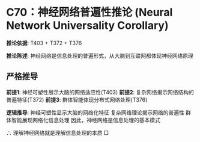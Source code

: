 # C70：神经网络普遍性推论 (Neural Network Universality Corollary)

**推论依据**: T403 + T372 + T376

**推论陈述**: 神经网络是信息处理的普遍形式，从大脑到互联网都体现神经网络原理

## 严格推导

**前提1**: 神经可塑性展示大脑的网络适应性(T403)
**前提2**: 复杂网络揭示网络结构的普遍特征(T372)
**前提3**: 群体智能体现分布式网络处理(T376)

**逻辑推导**:
神经可塑性显示大脑的网络化特征
复杂网络理论揭示网络的普遍性
群体智能展现网络化信息处理
因此，神经网络是信息处理的基本模式

∴ 理解神经网络就是理解信息处理的本质 □